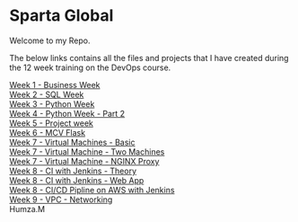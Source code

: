 # Sparta Global
Welcome to my Repo.

The below links contains all the files and projects that I have created during the 12 week training on the DevOps course.

[Week 1 - Business Week](https://github.com/Humza277/sparta/tree/master/Week%201%20-%20Business%20Week)
\
[Week 2 - SQL Week ](https://github.com/Humza277/sparta/tree/master/Week%202%20-%20SQL%20Week)
\
[Week 3 - Python Week](https://github.com/Humza277/sparta/tree/master/Week%203%20-Python)
\
[Week 4 - Python Week - Part 2](https://github.com/Humza277/sparta/tree/master/Week%204%20-%20AdvancedPython)
\
[Week 5 - Project week](https://github.com/Humza277/pythonProject)
\
[Week 6 - MCV Flask](https://github.com/Humza277/pythonflask)
\
[Week 7 - Virtual Machines - Basic](https://github.com/Humza277/ubuntuvagrant)
\
[Week 7 - Virtual Machine - Two Machines](https://github.com/Humza277/vagrant_multiservers)
\
[Week 7 - Virtual Machine - NGINX Proxy](https://github.com/Humza277/vagrantAutomated)
\
[Week 8 - CI with Jenkins - Theory](https://github.com/Humza277/ci-start-code)
\
[Week 8 - CI with Jenkins - Web App](https://github.com/Humza277/sparta-web-app)
\
[Week 8 - CI/CD Pipline on AWS with Jenkins](https://github.com/Humza277/AWS_Node_app)
\
[Week 9 - VPC - Networking](https://github.com/Humza277/VPC---Networking)
\
Humza.M 
